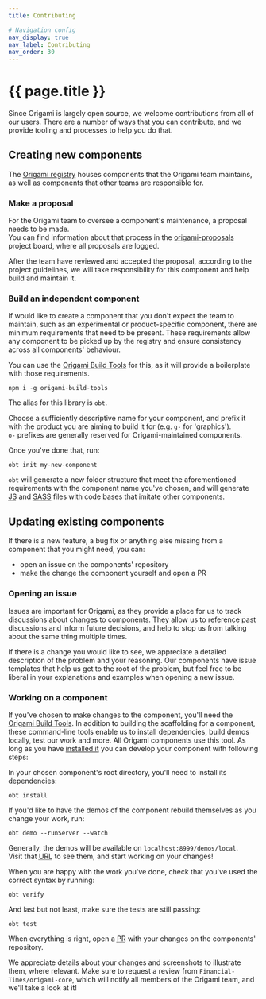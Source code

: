 ```yaml
---
title: Contributing

# Navigation config
nav_display: true
nav_label: Contributing
nav_order: 30
---
```


# {{ page.title }}

Since Origami is largely open source, we welcome contributions from all of our users. There are a number of ways that you can contribute, and we provide tooling and processes to help you do that.

## Creating new components

The <a href="https://registry.origami.ft.com/components/" class="o-typography-link--external" target="_blank" rel="noopener">Origami registry</a> houses components that the Origami team maintains, as well as components that other teams are responsible for.

### Make a proposal
For the Origami team to oversee a component's maintenance, a proposal needs to be made.  
You can find information about that process in the <a href="https://github.com/Financial-Times/origami-proposals/blob/master/.github/CONTRIBUTING.md" class="o-typography-link--external" target="_blank" rel="noopener">origami-proposals</a> project board, where all proposals are logged.

After the team have reviewed and accepted the proposal, according to the project guidelines, we will take responsibility for this component and help build and maintain it.

### Build an independent component
If would like to create a component that you don't expect the team to maintain, such as an experimental or product-specific component, there are minimum requirements that need to be present. These requirements allow any component to be picked up by the registry and ensure consistency across all components' behaviour.

You can use the <a href="https://www.npmjs.com/package/origami-build-tools" class="o-typography-link--external" target="_blank" rel="noopener">Origami Build Tools</a> for this, as it will provide a boilerplate with those requirements.

```
npm i -g origami-build-tools
```
The alias for this library is `obt`.

Choose a sufficiently descriptive name for your component, and prefix it with the product you are aiming to build it for (e.g. `g-` for 'graphics').  
`o-` prefixes are generally reserved for Origami-maintained components.

Once you've done that, run:

`obt init my-new-component`

`obt` will generate a new folder structure that meet the aforementioned requirements with the component name you've chosen, and will generate <abbr title="JavaScript">JS</abbr> and <abbr title="Syntactically Awesome Stylesheets">SASS</abbr> files with code bases that imitate other components.

## Updating existing components

If there is a new feature, a bug fix or anything else missing from a component that you might need, you can:

- open an issue on the components' repository
- make the change the component yourself and open a PR

### Opening an issue

Issues are important for Origami, as they provide a place for us to track discussions about changes to components. They allow us to reference past discussions and inform future decisions, and help to stop us from talking about the same thing multiple times.

If there is a change you would like to see, we appreciate a detailed description of the problem and your reasoning. Our components have issue templates that help us get to the root of the problem, but feel free to be liberal in your explanations and examples when opening a new issue.

### Working on a component

If you've chosen to make changes to the component, you'll need the [Origami Build Tools](#build-an-independent-component). In addition to building the scaffolding for a component, these command-line tools enable us to install dependencies, build demos locally, test our work and more. All Origami components use this tool. As long as you have [installed it](#build-an-independent-component) you can develop your component with following steps:

In your chosen component's root directory, you'll need to install its dependencies:
```
obt install
```

If you'd like to have the demos of the component rebuild themselves as you change your work, run:

```
obt demo --runServer --watch
```

Generally, the demos will be available on `localhost:8999/demos/local`.  
Visit that <abbr title="Uniform Resource Locator">URL</abbr> to see them, and start working on your changes!

When you are happy with the work you've done, check that you've used the correct syntax by running:

```
obt verify
```

And last but not least, make sure the tests are still passing:

```
obt test
```

When everything is right, open a <abbr title="Pull request">PR</abbr> with your changes on the components' repository.

We appreciate details about your changes and screenshots to illustrate them, where relevant. Make sure to request a review from `Financial-Times/origami-core`, which will notify all members of the Origami team, and we'll take a look at it!
